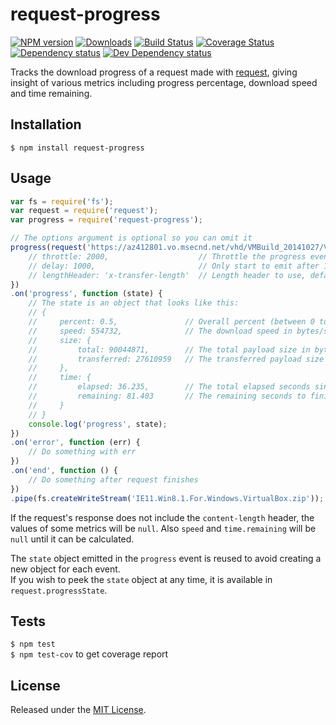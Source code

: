 # request-progress

[![NPM version][npm-image]][npm-url] [![Downloads][downloads-image]][npm-url] [![Build Status][travis-image]][travis-url] [![Coverage Status][coveralls-image]][coveralls-url] [![Dependency status][david-dm-image]][david-dm-url] [![Dev Dependency status][david-dm-dev-image]][david-dm-dev-url]

[npm-url]:https://npmjs.org/package/request-progress
[downloads-image]:http://img.shields.io/npm/dm/request-progress.svg
[npm-image]:http://img.shields.io/npm/v/request-progress.svg
[travis-url]:https://travis-ci.org/IndigoUnited/node-request-progress
[travis-image]:http://img.shields.io/travis/IndigoUnited/node-request-progress/master.svg
[coveralls-url]:https://coveralls.io/r/IndigoUnited/node-request-progress
[coveralls-image]:https://img.shields.io/coveralls/IndigoUnited/node-request-progress/master.svg
[david-dm-url]:https://david-dm.org/IndigoUnited/node-request-progress
[david-dm-image]:https://img.shields.io/david/IndigoUnited/node-request-progress.svg
[david-dm-dev-url]:https://david-dm.org/IndigoUnited/node-request-progress?type=dev
[david-dm-dev-image]:https://img.shields.io/david/dev/IndigoUnited/node-request-progress.svg

Tracks the download progress of a request made with [request](https://github.com/mikeal/request), giving insight of various metrics including progress percentage, download speed and time remaining.


## Installation

`$ npm install request-progress`


## Usage

```js
var fs = require('fs');
var request = require('request');
var progress = require('request-progress');

// The options argument is optional so you can omit it
progress(request('https://az412801.vo.msecnd.net/vhd/VMBuild_20141027/VirtualBox/IE11/Windows/IE11.Win8.1.For.Windows.VirtualBox.zip'), {
    // throttle: 2000,                    // Throttle the progress event to 2000ms, defaults to 1000ms
    // delay: 1000,                       // Only start to emit after 1000ms delay, defaults to 0ms
    // lengthHeader: 'x-transfer-length'  // Length header to use, defaults to content-length
})
.on('progress', function (state) {
    // The state is an object that looks like this:
    // {
    //     percent: 0.5,               // Overall percent (between 0 to 1)
    //     speed: 554732,              // The download speed in bytes/sec
    //     size: {
    //         total: 90044871,        // The total payload size in bytes
    //         transferred: 27610959   // The transferred payload size in bytes
    //     },
    //     time: {
    //         elapsed: 36.235,        // The total elapsed seconds since the start (3 decimals)
    //         remaining: 81.403       // The remaining seconds to finish (3 decimals)
    //     }
    // }
    console.log('progress', state);
})
.on('error', function (err) {
    // Do something with err
})
.on('end', function () {
    // Do something after request finishes
})
.pipe(fs.createWriteStream('IE11.Win8.1.For.Windows.VirtualBox.zip'));
```

If the request's response does not include the `content-length` header, the values of some metrics will be `null`.
Also `speed` and `time.remaining` will be `null` until it can be calculated.

The `state` object emitted in the `progress` event is reused to avoid creating a new object for each event.   
If you wish to peek the `state` object at any time, it is available in `request.progressState`.


## Tests

`$ npm test`   
`$ npm test-cov` to get coverage report


## License

Released under the [MIT License](http://www.opensource.org/licenses/mit-license.php).
